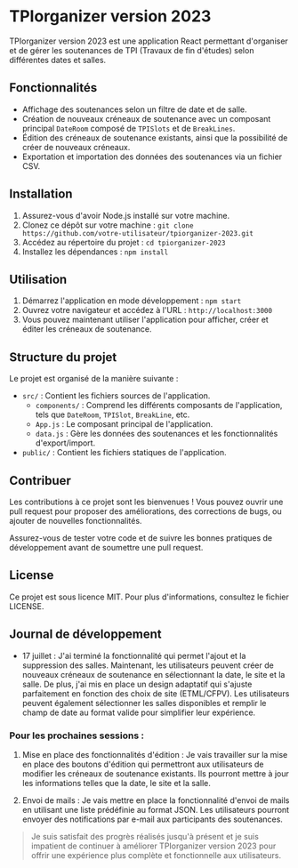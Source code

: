 # TPIorganizer version 2023

TPIorganizer version 2023 est une application React permettant d'organiser et de gérer les soutenances de TPI (Travaux de fin d'études) selon différentes dates et salles.

## Fonctionnalités

- Affichage des soutenances selon un filtre de date et de salle.
- Création de nouveaux créneaux de soutenance avec un composant principal `DateRoom` composé de `TPISlots` et de `BreakLines`.
- Édition des créneaux de soutenance existants, ainsi que la possibilité de créer de nouveaux créneaux.
- Exportation et importation des données des soutenances via un fichier CSV.

## Installation

1. Assurez-vous d'avoir Node.js installé sur votre machine.
2. Clonez ce dépôt sur votre machine : `git clone https://github.com/votre-utilisateur/tpiorganizer-2023.git`
3. Accédez au répertoire du projet : `cd tpiorganizer-2023`
4. Installez les dépendances : `npm install`

## Utilisation

1. Démarrez l'application en mode développement : `npm start`
2. Ouvrez votre navigateur et accédez à l'URL : `http://localhost:3000`
3. Vous pouvez maintenant utiliser l'application pour afficher, créer et éditer les créneaux de soutenance.

## Structure du projet

Le projet est organisé de la manière suivante :

- `src/` : Contient les fichiers sources de l'application.
  - `components/` : Comprend les différents composants de l'application, tels que `DateRoom`, `TPISlot`, `BreakLine`, etc.
  - `App.js` : Le composant principal de l'application.
  - `data.js` : Gère les données des soutenances et les fonctionnalités d'export/import.
- `public/` : Contient les fichiers statiques de l'application.

## Contribuer

Les contributions à ce projet sont les bienvenues ! Vous pouvez ouvrir une pull request pour proposer des améliorations, des corrections de bugs, ou ajouter de nouvelles fonctionnalités.

Assurez-vous de tester votre code et de suivre les bonnes pratiques de développement avant de soumettre une pull request.

## License

Ce projet est sous licence MIT. Pour plus d'informations, consultez le fichier LICENSE.

## Journal de développement

- 17 juillet : J'ai terminé la fonctionnalité qui permet l'ajout et la suppression des salles. Maintenant, les utilisateurs peuvent créer de nouveaux créneaux de soutenance en sélectionnant la date, le site et la salle. De plus, j'ai mis en place un design adaptatif qui s'ajuste parfaitement en fonction des choix de site (ETML/CFPV). Les utilisateurs peuvent également sélectionner les salles disponibles et remplir le champ de date au format valide pour simplifier leur expérience.

### Pour les prochaines sessions :

1. Mise en place des fonctionnalités d'édition : Je vais travailler sur la mise en place des boutons d'édition qui permettront aux utilisateurs de modifier les créneaux de soutenance existants. Ils pourront mettre à jour les informations telles que la date, le site et la salle.

1. Envoi de mails : Je vais mettre en place la fonctionnalité d'envoi de mails en utilisant une liste prédéfinie au format JSON. Les utilisateurs pourront envoyer des notifications par e-mail aux participants des soutenances.

> Je suis satisfait des progrès réalisés jusqu'à présent et je suis impatient de continuer à améliorer TPIorganizer version 2023 pour offrir une expérience plus complète et fonctionnelle aux utilisateurs.

